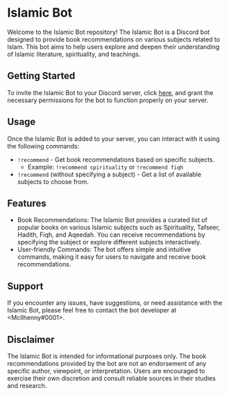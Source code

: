 # Islamic Bot

Welcome to the Islamic Bot repository! The Islamic Bot is a Discord bot designed to provide book recommendations on various subjects related to Islam. This bot aims to help users explore and deepen their understanding of Islamic literature, spirituality, and teachings.

## Getting Started

To invite the Islamic Bot to your Discord server, click [here](https://discord.com/api/oauth2/authorize?client_id=1120457708072616003&permissions=3072&scope=bot), and grant the necessary permissions for the bot to function properly on your server.

## Usage

Once the Islamic Bot is added to your server, you can interact with it using the following commands:

- `!recommend` - Get book recommendations based on specific subjects.
  - Example: `!recommend spirituality` or `!recommend fiqh`
- `!recommend` (without specifying a subject) - Get a list of available subjects to choose from.

## Features

- Book Recommendations: The Islamic Bot provides a curated list of popular books on various Islamic subjects such as Spirituality, Tafseer, Hadith, Fiqh, and Aqeedah. You can receive recommendations by specifying the subject or explore different subjects interactively.
- User-friendly Commands: The bot offers simple and intuitive commands, making it easy for users to navigate and receive book recommendations.

## Support

If you encounter any issues, have suggestions, or need assistance with the Islamic Bot, please feel free to contact the bot developer at <McIlhenny#0001>.

## Disclaimer

The Islamic Bot is intended for informational purposes only. The book recommendations provided by the bot are not an endorsement of any specific author, viewpoint, or interpretation. Users are encouraged to exercise their own discretion and consult reliable sources in their studies and research.